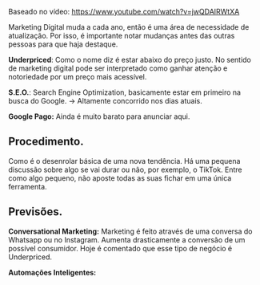 Baseado no vídeo: https://www.youtube.com/watch?v=jwQDAIRWtXA

Marketing Digital muda a cada ano, então é uma área de necessidade de atualização. Por isso, é importante notar mudanças antes das outras pessoas para que haja destaque.

**Underpriced**: Como o nome diz é estar abaixo do preço justo. No sentido de marketing digital pode ser interpretado como ganhar atenção e notoriedade por um preço mais acessível.

**S.E.O.**: Search Engine Optimization, basicamente estar em primeiro na busca do Google. -> Altamente concorrido nos dias atuais.

**Google Pago:** Ainda é muito barato para anunciar aqui.

## Procedimento.
Como é o desenrolar básica de uma nova tendência. Há uma pequena discussão sobre algo se vai durar ou não, por exemplo, o TikTok. Entre como algo pequeno, não aposte todas as suas fichar em uma única ferramenta.

## Previsões.
**Conversational Marketing:** Marketing é feito através de uma conversa do Whatsapp ou no Instagram. Aumenta drasticamente a conversão de um possível consumidor. Hoje é comentado que esse tipo de negócio é Underpriced. 

**Automações Inteligentes:** 